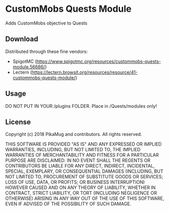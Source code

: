 # CustomMobs Quests Module
Adds CustomMobs objective to Quests

## Download
Distributed through these fine vendors:
- SpigotMC (https://www.spigotmc.org/resources/custommobs-quests-module.56686/)
- Lectern (https://lectern.browsit.org/resources/resource/41-custommobs-quests-module/)

## Usage
DO NOT PUT IN YOUR /plugins FOLDER. Place in /Quests/modules only!

## License
Copyright (c) 2018 PikaMug and contributors. All rights reserved.

THIS SOFTWARE IS PROVIDED "AS IS" AND ANY EXPRESSED OR IMPLIED WARRANTIES, INCLUDING, BUT NOT LIMITED TO, THE IMPLIED WARRANTIES OF MERCHANTABILITY AND FITNESS FOR A PARTICULAR PURPOSE ARE DISCLAIMED. IN NO EVENT SHALL THE REGENTS OR CONTRIBUTORS BE LIABLE FOR ANY DIRECT, INDIRECT, INCIDENTAL, SPECIAL, EXEMPLARY, OR CONSEQUENTIAL DAMAGES (INCLUDING, BUT NOT LIMITED TO, PROCUREMENT OF SUBSTITUTE GOODS OR SERVICES; LOSS OF USE, DATA, OR PROFITS; OR BUSINESS INTERRUPTION) HOWEVER CAUSED AND ON ANY THEORY OF LIABILITY, WHETHER IN CONTRACT, STRICT LIABILITY, OR TORT (INCLUDING NEGLIGENCE OR OTHERWISE) ARISING IN ANY WAY OUT OF THE USE OF THIS SOFTWARE, EVEN IF ADVISED OF THE POSSIBILITY OF SUCH DAMAGE.